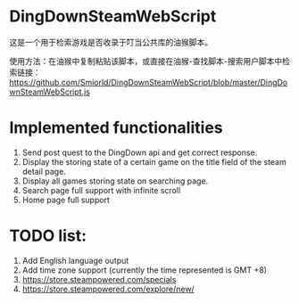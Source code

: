 # DingDownSteamWebScript

这是一个用于检索游戏是否收录于叮当公共库的油猴脚本。

使用方法：在油猴中复制粘贴该脚本，或直接在油猴-查找脚本-搜索用户脚本中检索链接：https://github.com/Smiorld/DingDownSteamWebScript/blob/master/DingDownSteamWebScript.js
# Implemented functionalities
1. Send post quest to the DingDown api and get correct response.
2. Display the storing state of a certain game on the title field of the steam detail page.
3. Display all games storing state on searching page.
4. Search page full support with infinite scroll
5. Home page full support

# TODO list: 
1. Add English language output
2. Add time zone support (currently the time represented is GMT +8)
3. https://store.steampowered.com/specials
4. https://store.steampowered.com/explore/new/
